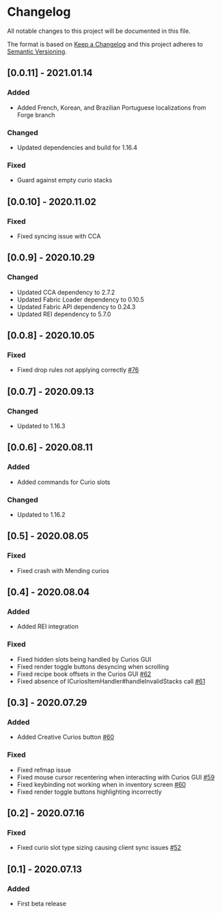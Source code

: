 # Changelog
All notable changes to this project will be documented in this file.

The format is based on [Keep a Changelog](http://keepachangelog.com/en/1.0.0/) and this project adheres to [Semantic Versioning](http://semver.org/spec/v2.0.0.html).

## [0.0.11] - 2021.01.14
### Added
- Added French, Korean, and Brazilian Portuguese localizations from Forge branch
### Changed
- Updated dependencies and build for 1.16.4
### Fixed
- Guard against empty curio stacks

## [0.0.10] - 2020.11.02
### Fixed
- Fixed syncing issue with CCA

## [0.0.9] - 2020.10.29
### Changed
- Updated CCA dependency to 2.7.2
- Updated Fabric Loader dependency to 0.10.5
- Updated Fabric API dependency to 0.24.3
- Updated REI dependency to 5.7.0

## [0.0.8] - 2020.10.05
### Fixed
- Fixed drop rules not applying correctly [#76](https://github.com/TheIllusiveC4/Curios/issues/76)

## [0.0.7] - 2020.09.13
### Changed
- Updated to 1.16.3

## [0.0.6] - 2020.08.11
### Added
- Added commands for Curio slots
### Changed
- Updated to 1.16.2

## [0.5] - 2020.08.05
### Fixed
- Fixed crash with Mending curios

## [0.4] - 2020.08.04
### Added
- Added REI integration
### Fixed
- Fixed hidden slots being handled by Curios GUI
- Fixed render toggle buttons desyncing when scrolling
- Fixed recipe book offsets in the Curios GUI [#62](https://github.com/TheIllusiveC4/Curios/issues/62)
- Fixed absence of ICuriosItemHandler#handleInvalidStacks call [#61](https://github.com/TheIllusiveC4/Curios/issues/61)

## [0.3] - 2020.07.29
### Added
- Added Creative Curios button [#60](https://github.com/TheIllusiveC4/Curios/issues/60)
### Fixed
- Fixed refmap issue
- Fixed mouse cursor recentering when interacting with Curios GUI [#59](https://github.com/TheIllusiveC4/Curios/issues/59)
- Fixed keybinding not working when in inventory screen [#60](https://github.com/TheIllusiveC4/Curios/issues/60)
- Fixed render toggle buttons highlighting incorrectly

## [0.2] - 2020.07.16
### Fixed
- Fixed curio slot type sizing causing client sync issues [#52](https://github.com/TheIllusiveC4/Curios/issues/52)

## [0.1] - 2020.07.13
### Added
- First beta release

    